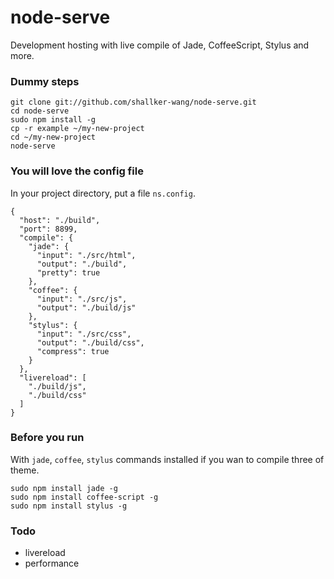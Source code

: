 node-serve
==========

Development hosting with live compile of Jade, CoffeeScript, Stylus and more.

### Dummy steps
```
git clone git://github.com/shallker-wang/node-serve.git
cd node-serve
sudo npm install -g
cp -r example ~/my-new-project
cd ~/my-new-project
node-serve
```

### You will love the config file
In your project directory, put a file `ns.config`.
```
{
  "host": "./build",
  "port": 8899,
  "compile": {
    "jade": {
      "input": "./src/html",
      "output": "./build",
      "pretty": true
    },
    "coffee": {
      "input": "./src/js",
      "output": "./build/js"
    },
    "stylus": {
      "input": "./src/css",
      "output": "./build/css",
      "compress": true
    }
  },
  "livereload": [
    "./build/js",
    "./build/css"
  ]
}
```


### Before you run
With `jade`, `coffee`, `stylus` commands installed if you wan to compile three of theme.
```
sudo npm install jade -g
sudo npm install coffee-script -g
sudo npm install stylus -g
```

### Todo
* livereload
* performance
